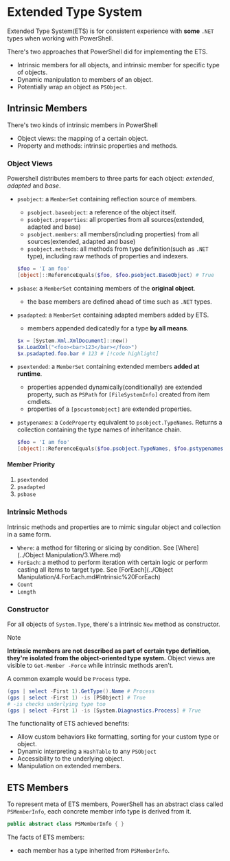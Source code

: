 # Extended Type System

Extended Type System(ETS) is for consistent experience with **some** `.NET` types when working with PowerShell.

There's two approaches that PowerShell did for implementing the ETS.

- Intrinsic members for all objects, and intrinsic member for specific type of objects.
- Dynamic manipulation to members of an object.
- Potentially wrap an object as `PSObject`.

## Intrinsic Members

There's two kinds of intrinsic members in PowerShell
- Object views: the mapping of a certain object.
- Property and methods: intrinsic properties and methods.

### Object Views

Powershell distributes members to three parts for each object: *extended*, *adapted* and *base*.

- `psobject`: a `MemberSet` containing reflection source of members.
    - `psobject.baseobject`: a reference of the object itself.
    - `psobject.properties`: all properties from all sources(extended, adapted and base)
    - `psobject.members`: all members(including properties) from all sources(extended, adapted and base)
    - `psobject.methods`: all methods from type definition(such as `.NET` type), including raw methods of properties and indexers.
    ```ps1
    $foo = 'I am foo'
    [object]::ReferenceEquals($foo, $foo.psobject.BaseObject) # True
    ```
- `psbase`: a `MemberSet` containing members of the **original object**.
    - the base members are defined ahead of time such as `.NET` types.
- `psadapted`: a `MemberSet` containing adapted members added by ETS.
    - members appended dedicatedly for a type **by all means**.
    ```ps1
    $x = [System.Xml.XmlDocument]::new()
    $x.LoadXml("<foo><bar>123</bar></foo>")
    $x.psadapted.foo.bar # 123 # [!code highlight]
    ```
- `psextended`: a `MemberSet` containing extended members **added at runtime**.
    - properties appended dynamically(conditionally) are extended property, such as `PSPath` for `[FileSystemInfo]` created from item cmdlets.
    - properties of a `[pscustomobject]` are extended properties.
- `pstypenames`: a `CodeProperty` equivalent to `psobject.TypeNames`. Returns a collection containing the type names of inheritance chain.

    ```ps1
    $foo = 'I am foo'
    [object]::ReferenceEquals($foo.psobject.TypeNames, $foo.pstypenames) # True
    ```

#### Member Priority

1. `psextended`
2. `psadapted`
3. `psbase`

### Intrinsic Methods

Intrinsic methods and properties are to mimic singular object and collection in a same form.
- `Where`: a method for filtering or slicing by condition. See [Where](../Object Manipulation/3.Where.md)
- `ForEach`: a method to perform iteration with certain logic or perform casting all items to target type. See [ForEach](../Object Manipulation/4.ForEach.md#Intrinsic%20ForEach)
- `Count`
- `Length`

### Constructor

For all objects of `System.Type`, there's a intrinsic `New` method as constructor.

> [!NOTE]
>**Intrinsic members are not described as part of certain type definition, they're isolated from the object-oriented type system.**
> Object views are visible to `Get-Member -Force` while intrinsic methods aren't.



A common example would be `Process` type.

```ps1
(gps | select -First 1).GetType().Name # Process
(gps | select -First 1) -is [PSObject] # True
# -is checks underlying type too
(gps | select -First 1) -is [System.Diagnostics.Process] # True
```

The functionality of ETS achieved benefits:

- Allow custom behaviors like formatting, sorting for your custom type or object.
- Dynamic interpreting a `HashTable` to any `PSObject`
- Accessibility to the underlying object.
- Manipulation on extended members.

## ETS Members

To represent meta of ETS members, PowerShell has an abstract class called `PSMemberInfo`, each concrete member info type is derived from it.

```cs
public abstract class PSMemberInfo { }
```


The facts of ETS members:
- each member has a type inherited from `PSMemberInfo`.

